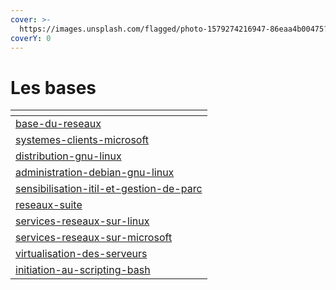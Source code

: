 ```yaml
---
cover: >-
  https://images.unsplash.com/flagged/photo-1579274216947-86eaa4b00475?crop=entropy&cs=tinysrgb&fm=jpg&ixid=MnwxOTcwMjR8MHwxfHNlYXJjaHw4fHxkYXRhY2VudGVyfGVufDB8fHx8MTY3NDgzNjAyMw&ixlib=rb-4.0.3&q=80
coverY: 0
---
```


# Les bases

<table data-card-size="large" data-view="cards"><thead><tr><th data-card-target data-type="content-ref"></th></tr></thead><tbody><tr><td><a href="base-du-reseaux/">base-du-reseaux</a></td></tr><tr><td><a href="systemes-clients-microsoft/">systemes-clients-microsoft</a></td></tr><tr><td><a href="distribution-gnu-linux/">distribution-gnu-linux</a></td></tr><tr><td><a href="administration-debian-gnu-linux/">administration-debian-gnu-linux</a></td></tr><tr><td><a href="sensibilisation-itil-et-gestion-de-parc/">sensibilisation-itil-et-gestion-de-parc</a></td></tr><tr><td><a href="reseaux-suite/">reseaux-suite</a></td></tr><tr><td><a href="services-reseaux-sur-linux/">services-reseaux-sur-linux</a></td></tr><tr><td><a href="services-reseaux-sur-microsoft/">services-reseaux-sur-microsoft</a></td></tr><tr><td><a href="virtualisation-des-serveurs/">virtualisation-des-serveurs</a></td></tr><tr><td><a href="initiation-au-scripting-bash/">initiation-au-scripting-bash</a></td></tr></tbody></table>

